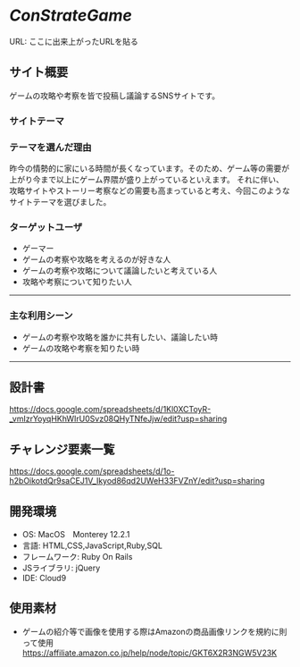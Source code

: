 # _ConStrateGame_
URL: ここに出来上がったURLを貼る

## サイト概要  

ゲームの攻略や考察を皆で投稿し議論するSNSサイトです。



### サイトテーマ 




### テーマを選んだ理由 

昨今の情勢的に家にいる時間が長くなっています。そのため、ゲーム等の需要が上がり今まで以上にゲーム界隈が盛り上がっているといえます。
それに伴い、攻略サイトやストーリー考察などの需要も高まっていると考え、今回このようなサイトテーマを選びました。


### ターゲットユーザ 
- ゲーマー
- ゲームの考察や攻略を考えるのが好きな人
- ゲームの考察や攻略について議論したいと考えている人
- 攻略や考察について知りたい人 
---

### 主な利用シーン
- ゲームの考察や攻略を誰かに共有したい、議論したい時
- ゲームの攻略や考察を知りたい時 
---

## 設計書
https://docs.google.com/spreadsheets/d/1Kl0XCToyR-_vmIzrYoyqHKhWIrU0Svz08QHyTNfeJjw/edit?usp=sharing


## チャレンジ要素一覧
https://docs.google.com/spreadsheets/d/1o-h2bOikotdQr9saCEJ1V_Ikyod86qd2UWeH33FVZnY/edit?usp=sharing


## 開発環境
- OS: MacOS　Monterey 12.2.1
- 言語: HTML,CSS,JavaScript,Ruby,SQL
- フレームワーク: Ruby On Rails
- JSライブラリ: jQuery
- IDE: Cloud9 

## 使用素材
- ゲームの紹介等で画像を使用する際はAmazonの商品画像リンクを規約に則って使用
https://affiliate.amazon.co.jp/help/node/topic/GKT6X2R3NGW5V23K


